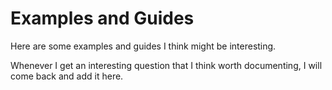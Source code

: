 <!--
template: page-with-child-list
-->
# Examples and Guides

Here are some examples and guides I think might be interesting.

Whenever I get an interesting question that I think worth documenting, I will come back and add it here.

